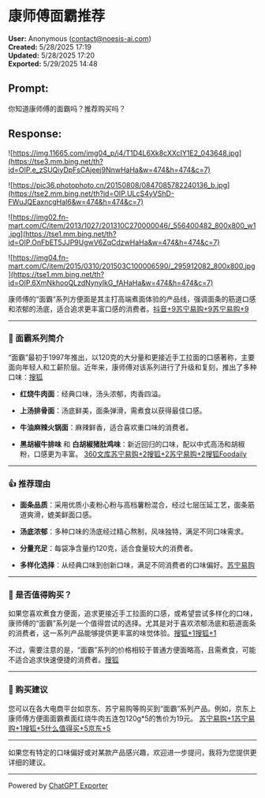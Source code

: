 # 康师傅面霸推荐

**User:** Anonymous (contact@noesis-ai.com)  
**Created:** 5/28/2025 17:19  
**Updated:** 5/28/2025 17:20  
**Exported:** 5/29/2025 14:48  

## Prompt:
你知道康师傅的面霸吗？推荐购买吗？

## Response:
![https://img.11665.com/img04_p/i4/T1D4L6Xk8cXXcIY1E2_043648.jpg](https://tse3.mm.bing.net/th?id=OIP.e_zSUQiyDpFsCAjeej9NnwHaHa&w=474&h=474&c=7)

![https://pic36.photophoto.cn/20150808/0847085782240136_b.jpg](https://tse2.mm.bing.net/th?id=OIP.ULcS4yVShD-FWuJQEaxncgHaI6&w=474&h=474&c=7)

![https://img02.fn-mart.com/C/item/2013/1027/201310C270000046/_556400482_800x800_w1.jpg](https://tse1.mm.bing.net/th?id=OIP.OnFbET5JJP9UgwV6ZqCdzwHaHa&w=474&h=474&c=7)

![https://img04.fn-mart.com/C/item/2015/0310/201503C100006590/_295912082_800x800.jpg](https://tse1.mm.bing.net/th?id=OIP.6XmNkhooQLzdNynyIkG_fAHaHa&w=474&h=474&c=7)

康师傅的“面霸”系列方便面是其主打高端煮面体验的产品线，强调面条的筋道口感和浓郁的汤底，适合追求更丰富口感的消费者。[抖音+9苏宁易购+9苏宁易购+9](https://www.suning.com/item/0000000000/124579990.html?utm_source=chatgpt.com)

* * *

### 🍜 面霸系列简介

“面霸”最初于1997年推出，以120克的大分量和更接近手工拉面的口感著称，主要面向年轻人和工薪阶层。近年来，康师傅对该系列进行了升级和复刻，推出了多种口味：[搜狐](https://www.sohu.com/a/824546806_313745?utm_source=chatgpt.com)

*   **红烧牛肉面**：经典口味，汤头浓郁，肉香四溢。
    
*   **上汤排骨面**：汤底鲜美，面条弹滑，需煮食以获得最佳口感。
    
*   **牛油麻辣火锅面**：麻辣鲜香，适合喜欢重口味的消费者。
    
*   **黑胡椒牛排味** 和 **白胡椒猪肚鸡味**：新近回归的口味，配以中式高汤和胡椒粉，口感更为丰富。 [360文库](https://www.360doc.com/content/19/0101/10/61423277_805784964.shtml?utm_source=chatgpt.com)[苏宁易购+2搜狐+2苏宁易购+2](https://www.sohu.com/a/462311789_121081493?utm_source=chatgpt.com)[搜狐](https://www.sohu.com/a/824546806_313745?utm_source=chatgpt.com)[Foodaily](https://www.foodaily.com/newsflashes/12658?utm_source=chatgpt.com)
    

* * *

### 👍 推荐理由

*   **面条品质**：采用优质小麦粉心粉与高档薯粉混合，经过七层压延工艺，面条筋道爽滑，媲美鲜面口感。
    
*   **汤底浓郁**：多种口味的汤底经过精心熬制，风味独特，满足不同口味需求。
    
*   **分量充足**：每袋净含量约120克，适合食量较大的消费者。
    
*   **多样化选择**：从经典口味到创新口味，满足不同消费者的口味偏好。[苏宁易购](https://www.suning.com/item/0000000000/124412853.html?utm_source=chatgpt.com)
    

* * *

### 🤔 是否值得购买？

如果您喜欢煮食方便面，追求更接近手工拉面的口感，或希望尝试多样化的口味，康师傅的“面霸”系列是一个值得尝试的选择。尤其是对于喜欢浓郁汤底和筋道面条的消费者，这一系列产品能够提供更丰富的味觉体验。[搜狐+1搜狐+1](https://www.sohu.com/a/824546806_313745?utm_source=chatgpt.com)

不过，需要注意的是，“面霸”系列的价格相较于普通方便面略高，且需煮食，可能不适合追求快速便捷的消费者。[搜狐](https://www.sohu.com/a/462311789_121081493?utm_source=chatgpt.com)

* * *

### 🛒 购买建议

您可以在各大电商平台如京东、苏宁易购等购买到“面霸”系列产品。例如，京东上康师傅方便面面霸煮面红烧牛肉五连包120g\*5的售价为19元。 [苏宁易购+1苏宁易购+1](https://www.suning.com/item/0000000000/124579990.html?utm_source=chatgpt.com)[搜狐+5什么值得买+5京东+5](https://www.smzdm.com/p/146403492/?utm_source=chatgpt.com)

* * *

如果您有特定的口味偏好或对某款产品感兴趣，欢迎进一步提问，我将为您提供更详细的建议。



---
Powered by [ChatGPT Exporter](https://www.chatgptexporter.com)